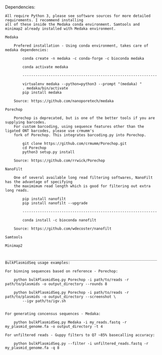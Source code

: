 Dependencies:
    
    All require Python 3, please see software sources for more detailed requirements. I recommend installing
    all of these inside the Medaka conda environment. Samtools and minimap2 already installed with Medaka environment.
    
    Medaka
    
        Prefered installation - Using conda environment, takes care of medaka dependencies:

            conda create -n medaka -c conda-forge -c bioconda medaka
            
            conda activate medaka

            --------------------------------------------------------------

            virtualenv medaka --python=python3 --prompt "(medaka) "
            . medaka/bin/activate
            pip install medaka
            
        Source: https://github.com/nanoporetech/medaka
        
    Porechop
    
        Porechop is deprecated, but is one of the better tools if you are supplying barcodes. 
        For custom barcoding, using sequence features other than the ligated ONT barcodes, please use crmumm's 
        fork of Porechop. This integrates barcoding.py into Porechop. 
    
            git clone https://github.com/crmumm/Porechop.git
            cd Porechop
            python3 setup.py install
            
        Source: https://github.com/rrwick/Porechop
            
    NanoFilt
    
        One of several available long read filtering softwares, NanoFilt has the advantage of specifying
        the maximimum read length which is good for filtering out extra long reads. 
            
            pip install nanofilt
            pip install nanofilt --upgrade
           
            --------------------------------------------------------------
            
            conda install -c bioconda nanofilt
            
        Source: https://github.com/wdecoster/nanofilt
   
    Samtools
    
    Minimap2
    
    
    ______________________________________________________________________
    BulkPlasmidSeq usage examples:
    
    For binning sequences based on reference - Porechop:
  
        python bulkPlasmidSeq.py Porechop -i path/to/reads -r path/to/plasmids -o output_directory --rounds 8
        
        python bulkPlasmidSeq.py Porechop -i path/to/reads -r path/to/plasmids -o output_directory --screenshot \
            --igv path/to/igv.sh
            
    
    For generating concensus sequences - Medaka:
        
        python bulkPlasmidSeq.py Medaka -i my_reads.fastq -r my_plasmid_genome.fa -o output_directory -t 4
        
    For unfiltered reads - Guppy filters to Q7 ~85% basecalling accuracy:
    
        python bulkPlasmidSeq.py --filter -i unfiltered_reads.fastq -r my_plasmid_genome.fa -q 8 
